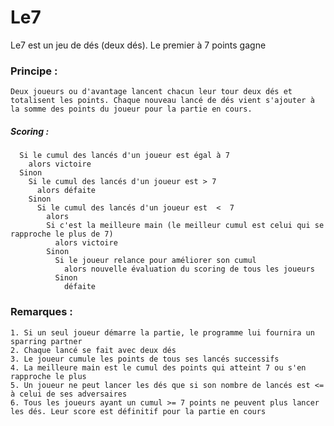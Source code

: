 # Le7
Le7 est un jeu de dés (deux dés). Le premier à 7 points gagne 
### Principe :
    Deux joueurs ou d'avantage lancent chacun leur tour deux dés et totalisent les points. Chaque nouveau lancé de dés vient s'ajouter à la somme des points du joueur pour la partie en cours.
##### Scoring :
      Si le cumul des lancés d'un joueur est égal à 7
        alors victoire
      Sinon
        Si le cumul des lancés d'un joueur est > 7
          alors défaite
        Sinon
          Si le cumul des lancés d'un joueur est  <  7
            alors
            Si c'est la meilleure main (le meilleur cumul est celui qui se rapproche le plus de 7)
              alors victoire 
            Sinon 
              Si le joueur relance pour améliorer son cumul
                alors nouvelle évaluation du scoring de tous les joueurs
              Sinon
                défaite
### Remarques :
    1. Si un seul joueur démarre la partie, le programme lui fournira un sparring partner
    2. Chaque lancé se fait avec deux dés
    3. Le joueur cumule les points de tous ses lancés successifs
    4. La meilleure main est le cumul des points qui atteint 7 ou s'en rapproche le plus
    5. Un joueur ne peut lancer les dés que si son nombre de lancés est <= à celui de ses adversaires
    6. Tous les joueurs ayant un cumul >= 7 points ne peuvent plus lancer les dés. Leur score est définitif pour la partie en cours
